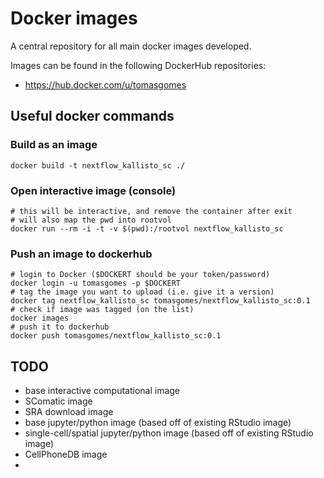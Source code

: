 # Docker images

A central repository for all main docker images developed.

Images can be found in the following DockerHub repositories:

-   <https://hub.docker.com/u/tomasgomes>

## Useful docker commands

### Build as an image

```{bash}
docker build -t nextflow_kallisto_sc ./
```

### Open interactive image (console)

```{bash}
# this will be interactive, and remove the container after exit
# will also map the pwd into rootvol
docker run --rm -i -t -v $(pwd):/rootvol nextflow_kallisto_sc
```

### Push an image to dockerhub

```{bash}
# login to Docker ($DOCKERT should be your token/password)
docker login -u tomasgomes -p $DOCKERT
# tag the image you want to upload (i.e. give it a version)
docker tag nextflow_kallisto_sc tomasgomes/nextflow_kallisto_sc:0.1
# check if image was tagged (on the list)
docker images
# push it to dockerhub
docker push tomasgomes/nextflow_kallisto_sc:0.1
```

## TODO

-   base interactive computational image
-   SComatic image
-   SRA download image
-   base jupyter/python image (based off of existing RStudio image)
-   single-cell/spatial jupyter/python image (based off of existing RStudio image)
-   CellPhoneDB image
-   
